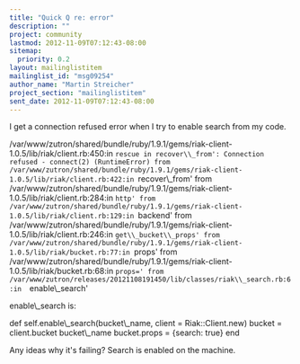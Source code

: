 ```yaml
---
title: "Quick Q re: error"
description: ""
project: community
lastmod: 2012-11-09T07:12:43-08:00
sitemap:
  priority: 0.2
layout: mailinglistitem
mailinglist_id: "msg09254"
author_name: "Martin Streicher"
project_section: "mailinglistitem"
sent_date: 2012-11-09T07:12:43-08:00
---
```


I get a connection refused error when I try to enable search from my code. 

/var/www/zutron/shared/bundle/ruby/1.9.1/gems/riak-client-1.0.5/lib/riak/client.rb:450:in
 `rescue in recover\\_from': Connection refused - connect(2) (RuntimeError)
 from 
/var/www/zutron/shared/bundle/ruby/1.9.1/gems/riak-client-1.0.5/lib/riak/client.rb:422:in
 `recover\\_from'
 from 
/var/www/zutron/shared/bundle/ruby/1.9.1/gems/riak-client-1.0.5/lib/riak/client.rb:284:in
 `http'
 from 
/var/www/zutron/shared/bundle/ruby/1.9.1/gems/riak-client-1.0.5/lib/riak/client.rb:129:in
 `backend'
 from 
/var/www/zutron/shared/bundle/ruby/1.9.1/gems/riak-client-1.0.5/lib/riak/client.rb:246:in
 `get\\_bucket\\_props'
 from 
/var/www/zutron/shared/bundle/ruby/1.9.1/gems/riak-client-1.0.5/lib/riak/bucket.rb:77:in
 `props'
 from 
/var/www/zutron/shared/bundle/ruby/1.9.1/gems/riak-client-1.0.5/lib/riak/bucket.rb:68:in
 `props='
 from 
/var/www/zutron/releases/20121108191450/lib/classes/riak\\_search.rb:6:in 
`enable\\_search'

enable\\_search is:

def self.enable\\_search(bucket\\_name, client = Riak::Client.new)
 bucket = client.bucket bucket\\_name
 bucket.props = {search: true}
end

Any ideas why it's failing? Search is enabled on the machine. 

 
